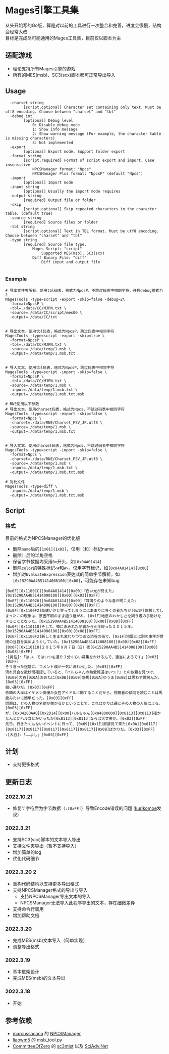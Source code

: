# Mages引擎工具集
从头开始写的Go版，算是对以前的工具进行一次整合和完善，进度会很慢，结构会经常大改  
目标是完成尽可能通用的Mages工具集，目前仅以脚本为主

## 适配游戏
- 理论支持所有Mages引擎的游戏
- 所有的MES(msb)、SC3(scx)脚本都可正常导出导入

## Usage
```
  -charset string
        [script.optional] Character set containing only text. Must be utf8 encoding. Choose between "charset" and "tbl"
  -debug int
        [optional] Debug level
            0: Disable debug mode
            1: Show info message
            2: Show warning message (For example, the character table is missing characters)
            3: Not implemented
  -export
        [optional] Export mode. Support folder export
  -format string
        [script.required] Format of script export and import. Case insensitive
            NPCSManager format: "Npcs"
            NPCSManager Plus format: "NpcsP" (default "Npcs")
  -import
        [optional] Import mode
  -input string
        [optional] Usually the import mode requires
  -output string
        [required] Output file or folder
  -skip
        [script.optional] Skip repeated characters in the character table. (default true)
  -source string
        [required] Source files or folder
  -tbl string
        [script.optional] Text in TBL format. Must be utf8 encoding. Choose between "charset" and "tbl"
  -type string
        [required] Source file type.
            Mages Script: "script"
                Supported MES(msb), SC3(scx)
            Diff Binary File: "diff"
                Diff input and output file


```
### Example

```shell
# 导出文件夹所有，使用tbl码表，格式为NpcsP，不跳过码表中相同字符，开启debug模式为2
MagesTools -type=script -export -skip=false -debug=2\
  -format=NpcsP \
  -tbl=./data/CC/MJPN.txt \
  -source=./data/CC/script/mes00 \
  -output=./data/CC/txt


# 导出文本，使用tbl码表，格式为NpcsP，跳过码表中相同字符
MagesTools -type=script -export -skip=true \
  -format=NpcsP \
  -tbl=./data/CC/MJPN.txt \
  -source=./data/temp/1.msb \
  -output=./data/temp/1.msb.txt 

  
# 导入文本，使用tbl码表，格式为NpcsP，跳过码表中相同字符
MagesTools -type=script -import -skip=false \
  -format=NpcsP \
  -tbl=./data/CC/MJPN.txt \
  -source=./data/temp/1.msb \
  -input=./data/temp/1.msb.txt \
  -output=./data/temp/1.msb.txt.msb

# RNE使用以下参数
# 导出文本，使用charset码表，格式为Npcs，不跳过码表中相同字符
MagesTools -type=script -export -skip=false \
  -format=Npcs \
  -charset=./data/RNE/Charset_PSV_JP.utf8 \
  -source=./data/temp/1.msb \
  -output=./data/temp/1.msb.txt 

  
# 导入文本，使用charset码表，格式为Npcs，不跳过码表中相同字符
MagesTools -type=script -import -skip=false \
  -format=Npcs \
  -charset=./data/RNE/Charset_PSV_JP.utf8 \
  -source=./data/temp/1.msb \
  -input=./data/temp/1.msb.txt \
  -output=./data/temp/1.msb.txt.msb
  
# 对比文件
MagesTools -type=diff \
  -input=./data/temp/1.msb \
  -output=./data/temp/1.msb.txt.msb
```

## Script
### 格式
目前的格式为NPCSManager的优化版
- 删除`name`后的`[1x01][1x02]`，仅用`:[`和`]:`标记name
- 删除`]:`后的半角空格
- 保留字节数据均采用`0x`开头，如`[0x04A01414]`
- 删除`color`的特殊标记`<#`和`#>`，仅用字节标记，如`[0x04A01414][0x00]`
- 增加对`EvaluateExpression`表达式的简单字节解析，如`[0x15290AA4B51414008100][0x00]`，可能存在未知bug  
```
[0x0F][0x1100CC][0x04A01414][0x00]『白い光が見えた』[0x15290AA4B51414008100][0x00][0x03][0xFF]
[0x0F][0x110026][0x04A01414][0x00]『耳鳴りのような音が聞こえた』[0x15290AA4B51414008100][0x00][0x08][0xFF]
[0x0F][0x1100F2]勘違いだと笑ってしまうにはあまりに多くの者たちが[0x1F]体験してしまったこの現象は、原因不明のまま語り継がれ、[0x1F]地震のおかしさを疑う者の手助けをすることとなった。[0x15290AA4B51414008100][0x00][0x08][0xFF]
[0x0F][0x110118]そして、噂にまみれた地震から６年経った２０１５年。[0x15290AA4B51414008100][0x00][0x08][0xFF]
[0x0F][0x1100F2]新しく生まれ変わりつつある渋谷の街で、[0x1F]地震とは別の事件が世間の注目を集めようとしていた。[0x15290AA4B51414008100][0x00][0x08][0xFF]
[0x0F][0x110118]２０１５年９月７日（日）夜[0x15290AA4B51414008100][0x00][0x08][0xFF]
:[男性]:「はい、ではいつも通り３分くらい募集をかけるんで、適当によろです」[0x03][0xFF]
そう言った途端に、コメント欄が一気に流れ出した。[0x03][0xFF]
流れ具合を数秒間確認していると、『ハルちゃんの熱愛報道はいつ？』との依頼を見つけ、[0x09]大谷[0x0A]おおたに[0x0B][0x09]悠馬[0x0A]ゆうま[0x0B]は思わず微笑んだ。[0x03][0xFF]
狙い通りだ。[0x03][0xFF]
依頼の大半はイケメン俳優か女性アイドルに関することだから、視聴者の傾向を読むことは馬鹿みたいに簡単だった。[0x03][0xFF]
問題は、どの人物の名前が挙がるかということで、こればかりは運とその人物の人気による。[0x03][0xFF]
が、[0x04280AA0][0x2D14][0x00]ハルちゃん[0x04800000][0x8113][0x8113]確かなんとかハルコとかいったか[0x8113][0x8113]ならば大丈夫だ。[0x03][0xFF]
先日、行きたくもないイベントに行って、[0x09][0x1E]直接見て来た[0x0A][0x8117][0x8117][0x8117][0x8117][0x8117][0x8117][0x0B]ばかりだ。[0x03][0xFF]
:[大谷]:「……よし」[0x03][0xFF]
```

## 计划
- 支持更多格式

## 更新日志

### 2022.10.21
- 修复':'字符后为字节数据（`:[0xFF]`）导致Encode错误的问题 ([kurikomoe](https://github.com/kurikomoe)发现)

### 2022.3.21
- 支持SC3(scx)脚本的文本导入导出
- 支持文件夹导出（暂不支持导入）
- 增加简单的log
- 优化代码细节

### 2022.3.20 2
- 重构代码结构以支持更多导出格式
- 支持NPCSManager格式的导出与导入
  - 支持NPCSManager导出文本的导入
  - NPCSManager无法导入此程序导出的文本，存在细微差异
- 支持命令行调用
- 增加帮助文档

### 2022.3.20
- 完成MES(msb)文本导入（简单实现）
- 调整导出格式

### 2022.3.19
- 基本框架设计
- 完成MES(msb)的文本导出
### 2022.3.18
- 开始


## 参考依赖
- [marcussacana](https://github.com/marcussacana) 的 [NPCSManager](https://github.com/marcussacana/NPCSManager)  
- [liaowm5](https://github.com/SteiensGate) 的 msb_tool.py
- [CommitteeOfZero](https://github.com/CommitteeOfZero) 的 [sc3ntist](https://github.com/CommitteeOfZero/sc3ntist) 以及 [SciAdv.Net](https://github.com/CommitteeOfZero/SciAdv.Net)